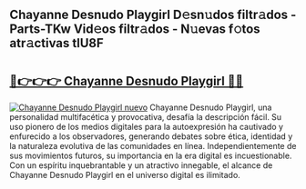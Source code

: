 ## Chayanne Desnudo Playgirl D𝚎sn𝚞dos filtr𝚊dos - Parts-TKw Vid𝚎os filtr𝚊dos - N𝚞evas f𝚘tos atr𝚊ctivas tlU8F

# <h2><a href="http://mb18ndl.tromn.icu/?c=Chayanne+Desnudo+Playgirl">🔗👉👉👉 Chayanne Desnudo Playgirl 🔗🔗</a></h2>

[![Chayanne Desnudo Playgirl nuevo](https://i.imgur.com/pEAQMta.gif)](http://mb18ndl.tromn.icu/?c=Chayanne+Desnudo+Playgirl)
Chayanne Desnudo Playgirl, una personalidad multifacética y provocativa, desafía la descripción fácil. Su uso pionero de los medios digitales para la autoexpresión ha cautivado y enfurecido a los observadores, generando debates sobre ética, identidad y la naturaleza evolutiva de las comunidades en línea. Independientemente de sus movimientos futuros, su importancia en la era digital es incuestionable. Con un espíritu inquebrantable y un atractivo innegable, el alcance de Chayanne Desnudo Playgirl en el universo digital es ilimitado.
